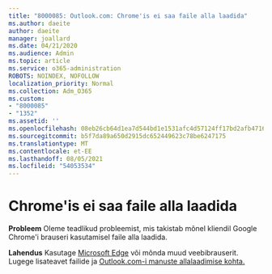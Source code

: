 ```yaml
---
title: "8000085: Outlook.com: Chrome'is ei saa faile alla laadida"
ms.author: daeite
author: daeite
manager: joallard
ms.date: 04/21/2020
ms.audience: Admin
ms.topic: article
ms.service: o365-administration
ROBOTS: NOINDEX, NOFOLLOW
localization_priority: Normal
ms.collection: Adm_O365
ms.custom:
- "8000085"
- "1352"
ms.assetid: ''
ms.openlocfilehash: 08eb26cb64d1ea7d544bd1e1531afc4d57124ff17bd2afb471686d066098ce8a
ms.sourcegitcommit: b5f7da89a650d2915dc652449623c78be6247175
ms.translationtype: MT
ms.contentlocale: et-EE
ms.lasthandoff: 08/05/2021
ms.locfileid: "54053534"
---
```

# <a name="cant-download-files-in-chrome"></a>Chrome'is ei saa faile alla laadida

**Probleem** Oleme teadlikud probleemist, mis takistab mõnel kliendil Google Chrome'i brauseri kasutamisel faile alla laadida. 

**Lahendus** Kasutage [Microsoft Edge](https://www.microsoft.com/windows/microsoft-edge) või mõnda muud veebibrauserit.
Lugege lisateavet failide ja [Outlook.com-i manuste allalaadimise kohta.](https://support.office.com/article/8d7c1ea7-4e5f-44ce-bb6e-c5fcc92ba9ab?wt.mc_id=Office_Outlook_com_Alchemy)

